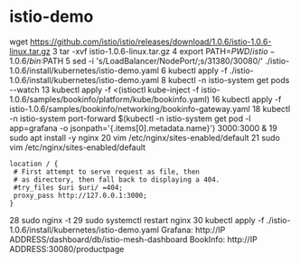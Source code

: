 # istio-demo
wget https://github.com/istio/istio/releases/download/1.0.6/istio-1.0.6-linux.tar.gz
    3  tar -xvf istio-1.0.6-linux.tar.gz
    4  export PATH=$PWD/istio-1.0.6/bin:$PATH
    5  sed -i 's/LoadBalancer/NodePort/;s/31380/30080/' ./istio-1.0.6/install/kubernetes/istio-demo.yaml
    6  kubectl apply -f ./istio-1.0.6/install/kubernetes/istio-demo.yaml
    8  kubectl -n istio-system get pods --watch
   13  kubectl apply -f <(istioctl kube-inject -f istio-1.0.6/samples/bookinfo/platform/kube/bookinfo.yaml)
   16  kubectl apply -f istio-1.0.6/samples/bookinfo/networking/bookinfo-gateway.yaml
   18  kubectl -n istio-system port-forward $(kubectl -n istio-system get pod -l app=grafana -o jsonpath='{.items[0].metadata.name}') 3000:3000 &
   19  sudo apt install -y nginx
   20  vim /etc/nginx/sites-enabled/default
   21  sudo vim /etc/nginx/sites-enabled/default
   ```
   location / {
    # First attempt to serve request as file, then
    # as directory, then fall back to displaying a 404.
    #try_files $uri $uri/ =404;
    proxy_pass http://127.0.0.1:3000;
}
```
   28  sudo nginx -t
   29  sudo systemctl restart nginx
   30  kubectl apply -f ./istio-1.0.6/install/kubernetes/istio-demo.yaml
   Grafana: http://IP ADDRESS/dashboard/db/istio-mesh-dashboard
   BookInfo: http://IP ADDRESS:30080/productpage
